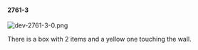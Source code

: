 #### 2761-3
![dev-2761-3-0.png](https://github.com/lil-lab/nlvr/raw/master/nlvr/dev/images/1/dev-2761-3-0.png "dev-2761-3-0.png")

There is a box with 2 items and a yellow one touching the wall.
